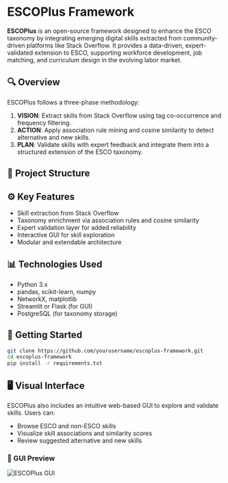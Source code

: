 # ESCOPlus Framework

**ESCOPlus** is an open-source framework designed to enhance the ESCO taxonomy by integrating emerging digital skills extracted from community-driven platforms like Stack Overflow. It provides a data-driven, expert-validated extension to ESCO, supporting workforce development, job matching, and curriculum design in the evolving labor market.

## 🔍 Overview

ESCOPlus follows a three-phase methodology:

1. **VISION**: Extract skills from Stack Overflow using tag co-occurrence and frequency filtering.
2. **ACTION**: Apply association rule mining and cosine similarity to detect alternative and new skills.
3. **PLAN**: Validate skills with expert feedback and integrate them into a structured extension of the ESCO taxonomy.

## 📁 Project Structure


## ⚙️ Key Features

- Skill extraction from Stack Overflow
- Taxonomy enrichment via association rules and cosine similarity
- Expert validation layer for added reliability
- Interactive GUI for skill exploration
- Modular and extendable architecture

## 📊 Technologies Used

- Python 3.x
- pandas, scikit-learn, numpy
- NetworkX, matplotlib
- Streamlit or Flask (for GUI)
- PostgreSQL (for taxonomy storage)

## 🚀 Getting Started

```bash
git clone https://github.com/yourusername/escoplus-framework.git
cd escoplus-framework
pip install -r requirements.txt
```

## 🖥️ Visual Interface

ESCOPlus also includes an intuitive web-based GUI to explore and validate skills. Users can:

- Browse ESCO and non-ESCO skills
- Visualize skill associations and similarity scores
- Review suggested alternative and new skills

### 📸 GUI Preview

![ESCOPlus GUI](docs/screenshots/gui_demo.png)



